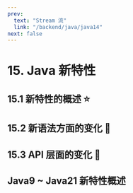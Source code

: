 ```yaml
---
prev:
  text: "Stream 流"
  link: "/backend/java/java14"
next: false
---
```


# 15. Java 新特性

## 15.1 新特性的概述 :star:

## 15.2 新语法方面的变化 :rocket:

## 15.3 API 层面的变化 :rocket:

## Java9 ~ Java21 新特性概述

<a-back-top />
